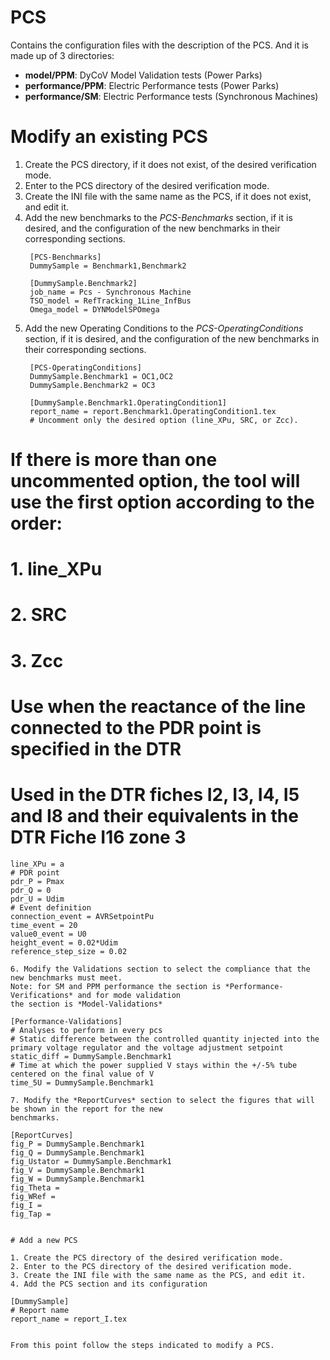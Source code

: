 # PCS 

Contains the configuration files with the description of the PCS. And it is
made up of 3 directories:
* **model/PPM**: DyCoV Model Validation tests (Power Parks)
* **performance/PPM**: Electric Performance tests (Power Parks)
* **performance/SM**: Electric Performance tests (Synchronous Machines)

# Modify an existing PCS

1. Create the PCS directory, if it does not exist, of the desired verification mode.
2. Enter to the PCS directory of the desired verification mode.
3. Create the INI file with the same name as the PCS, if it does not exist, and edit it.
4. Add the new benchmarks to the *PCS-Benchmarks* section, if it is desired, and the configuration
of the new benchmarks in their corresponding sections.
   ```
    [PCS-Benchmarks]
    DummySample = Benchmark1,Benchmark2

    [DummySample.Benchmark2]
    job_name = Pcs - Synchronous Machine
    TSO_model = RefTracking_1Line_InfBus
    Omega_model = DYNModelSPOmega
   ```
5. Add the new Operating Conditions to the *PCS-OperatingConditions* section, if it is desired,
and the configuration of the new benchmarks in their corresponding sections.
   ```
    [PCS-OperatingConditions]
    DummySample.Benchmark1 = OC1,OC2
    DummySample.Benchmark2 = OC3

    [DummySample.Benchmark1.OperatingCondition1]
    report_name = report.Benchmark1.OperatingCondition1.tex
    # Uncomment only the desired option (line_XPu, SRC, or Zcc). 
# If there is more than one uncommented option, the tool will use the first option according to the order:
#    1. line_XPu
#    2. SRC
#    3. Zcc
# Use when the reactance of the line connected to the PDR point is specified in the DTR
# Used in the DTR fiches I2, I3, I4, I5 and I8 and their equivalents in the DTR Fiche I16 zone 3
    line_XPu = a
    # PDR point
    pdr_P = Pmax
    pdr_Q = 0
    pdr_U = Udim
    # Event definition
    connection_event = AVRSetpointPu
    time_event = 20
    value0_event = U0
    height_event = 0.02*Udim
    reference_step_size = 0.02
   ```
6. Modify the Validations section to select the compliance that the new benchmarks must meet.
Note: for SM and PPM performance the section is *Performance-Verifications* and for mode validation
the section is *Model-Validations*
   ```
    [Performance-Validations]
    # Analyses to perform in every pcs
    # Static difference between the controlled quantity injected into the primary voltage regulator and the voltage adjustment setpoint
    static_diff = DummySample.Benchmark1
    # Time at which the power supplied V stays within the +/-5% tube centered on the final value of V
    time_5U = DummySample.Benchmark1
   ```
7. Modify the *ReportCurves* section to select the figures that will be shown in the report for the new 
benchmarks.
   ```
    [ReportCurves]
    fig_P = DummySample.Benchmark1
    fig_Q = DummySample.Benchmark1
    fig_Ustator = DummySample.Benchmark1
    fig_V = DummySample.Benchmark1
    fig_W = DummySample.Benchmark1
    fig_Theta =
    fig_WRef =
    fig_I =
    fig_Tap =
   ```
   
# Add a new PCS

1. Create the PCS directory of the desired verification mode.
2. Enter to the PCS directory of the desired verification mode.
3. Create the INI file with the same name as the PCS, and edit it.
4. Add the PCS section and its configuration
   ```
    [DummySample]
    # Report name
    report_name = report_I.tex
   ```

From this point follow the steps indicated to modify a PCS. 


